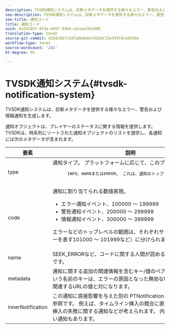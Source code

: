 ```yaml
---
description: TVSDK通知システムは、診断メタデータを提供する様々なエラー、警告および情報通知を生成します。
seo-description: TVSDK通知システムは、診断メタデータを提供する様々なエラー、警告および情報通知を生成します。
seo-title: 通知コード
title: 通知コード
uuid: 8a332057-8fda-4497-9264-a2caac92e900
translation-type: tm+mt
source-git-commit: d2b8cb67c54fadb8e0e7d2bdc15e393fdce8550e
workflow-type: tm+mt
source-wordcount: '241'
ht-degree: 0%

---
```



# TVSDK通知システム{#tvsdk-notification-system}

TVSDK通知システムは、診断メタデータを提供する様々なエラー、警告および情報通知を生成します。

通知オブジェクトは、プレイヤーのステータスに関する情報を提供します。 TVSDKは、時系列にソートされた通知オブジェクトのリストを提供し、各通知には次のメタデータが含まれます。

<table frame="all" colsep="1" rowsep="1" id="table_DBA8CACF02DB4AF2B053E560850B49CE"> 
 <thead> 
  <tr rowsep="1"> 
   <th colname="1" class="entry"> 要素 </th> 
   <th colname="2" class="entry"> 説明 </th> 
  </tr> 
 </thead>
 <tbody> 
  <tr rowsep="1"> 
   <td colname="1"><span class="codeph"> type</span></td> 
   <td colname="2">通知タイプ。 プラットフォームに応じて、このプロパティは、 
    <pre>
      INFO、WARNまたはERROR。 これは、通知のトップレベルのグループです。
    </pre> </td> 
  </tr> 
  <tr rowsep="1"> 
   <td colname="1"><span class="codeph"> code</span></td> 
   <td colname="2">通知に割り当てられる数値表現。 
    <ul id="ul_31AB497C6FFA452496DD09B0D78687B9"> 
     <li id="li_53E75022C50246E0982E315D04EFD8B3">エラー通知イベント、100000 ～ 199999 </li> 
     <li id="li_11AE91D1325E4F718228E662C9C55F9A">警告通知イベント、200000 ～ 299999 </li> 
     <li id="li_6D3EA03845294DC2BAD1ACF507639E51">情報通知イベント、300000 ～ 399999 </li> 
    </ul> <p>エラーなどのトップレベルの範囲は、それぞれサブ範囲（再生エラーを表す101000 ～ 101999など）に分けられます。 </p> </td> 
  </tr> 
  <tr rowsep="1"> 
   <td colname="1"><span class="codeph"> name</span></td> 
   <td colname="2"><span class="codeph"> SEEK_ERROR</span>など、コードに関する人間が読める説明を含む文字列です。 </td> 
  </tr> 
  <tr rowsep="1"> 
   <td colname="1"><span class="codeph"> metadata</span> </td> 
   <td colname="2">通知に関する追加の関連情報を含むキー/値のペア。 例えば、<span class="codeph"> URL</span>という名前のキーは、エラーの原因となった無効なURLなど、通知に関連するURLの値と対になります。 </td> 
  </tr> 
  <tr rowsep="0"> 
   <td colname="1"><span class="codeph"> innerNotification</span></td> 
   <td colname="2">この通知に直接影響を与えた別の<span class="codeph"> PTNotification</span>オブジェクトへの参照です。 例えば、タイムライン挿入の競合に直接対応する、広告挿入の失敗に関する通知などが考えられます。 内部通知を提供しない通知もあります。 </td> 
  </tr> 
 </tbody> 
</table>

